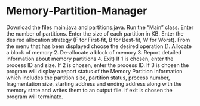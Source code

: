 # Memory-Partition-Manager
Download the files main.java and partitions.java. 
Run the “Main” class. 
Enter the number of partitions. 
Enter the size of each partition in KB. 
Enter the desired allocation strategy (F for First-fit, B for Best-fit, W for Worst). 
From the menu that has been displayed choose the desired operation (1. Allocate a block of 
memory 2. De-allocate a block of memory 3. Report detailed information about memory partitions 
4. Exit) 
If 1 is chosen, enter the process ID and size. 
If 2 is chosen, enter the process ID. 
If 3 is chosen the program will display a report status of the Memory Partition Information which 
includes the partition size, partition status, process number, fragmentation size, starting address 
and ending address along with the memory state and writes them to an output file. 
If exit is chosen the program will terminate.

